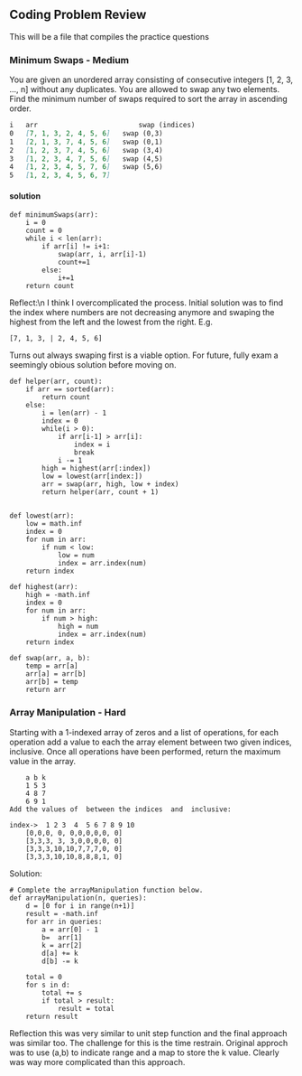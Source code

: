 ## Coding Problem Review

This will be a file that compiles the practice questions

### Minimum Swaps - Medium
You are given an unordered array consisting of consecutive integers  [1, 2, 3, ..., n] without any duplicates. You are allowed to swap any two elements. Find the minimum number of swaps required to sort the array in ascending order.
```markdown
i   arr                         swap (indices)
0   [7, 1, 3, 2, 4, 5, 6]   swap (0,3)
1   [2, 1, 3, 7, 4, 5, 6]   swap (0,1)
2   [1, 2, 3, 7, 4, 5, 6]   swap (3,4)
3   [1, 2, 3, 4, 7, 5, 6]   swap (4,5)
4   [1, 2, 3, 4, 5, 7, 6]   swap (5,6)
5   [1, 2, 3, 4, 5, 6, 7]
```
#### solution
```
def minimumSwaps(arr):
    i = 0
    count = 0
    while i < len(arr):
        if arr[i] != i+1:
            swap(arr, i, arr[i]-1)
            count+=1
        else:
            i+=1        
    return count  
```
Reflect:\n
I think I overcomplicated the process. Initial solution was to find the index where numbers are not decreasing anymore and swaping the highest from the left and the lowest from the right. E.g.
```
[7, 1, 3, | 2, 4, 5, 6]
```
Turns out always swaping first is a viable option. For future, fully exam a seemingly obious solution before moving on.
```
def helper(arr, count):
    if arr == sorted(arr):
        return count
    else:
        i = len(arr) - 1
        index = 0
        while(i > 0):
            if arr[i-1] > arr[i]:
                index = i
                break
            i -= 1
        high = highest(arr[:index])
        low = lowest(arr[index:])
        arr = swap(arr, high, low + index)
        return helper(arr, count + 1)
        
        
def lowest(arr):
    low = math.inf
    index = 0
    for num in arr:
        if num < low:
            low = num
            index = arr.index(num)
    return index

def highest(arr):
    high = -math.inf
    index = 0
    for num in arr:
        if num > high:
            high = num
            index = arr.index(num)
    return index
                
def swap(arr, a, b):
    temp = arr[a]
    arr[a] = arr[b]
    arr[b] = temp
    return arr
```

### Array Manipulation - Hard

Starting with a 1-indexed array of zeros and a list of operations, for each operation add a value to each the array element between two given indices, inclusive. Once all operations have been performed, return the maximum value in the array.

```
    a b k
    1 5 3
    4 8 7
    6 9 1
Add the values of  between the indices  and  inclusive:

index->	 1 2 3  4  5 6 7 8 9 10
	[0,0,0, 0, 0,0,0,0,0, 0]
	[3,3,3, 3, 3,0,0,0,0, 0]
	[3,3,3,10,10,7,7,7,0, 0]
	[3,3,3,10,10,8,8,8,1, 0]
```

Solution:
```
# Complete the arrayManipulation function below.
def arrayManipulation(n, queries):
    d = [0 for i in range(n+1)]
    result = -math.inf
    for arr in queries:
        a = arr[0] - 1
        b=  arr[1]
        k = arr[2]
        d[a] += k
        d[b] -= k
    
    total = 0
    for s in d:
        total += s
        if total > result:
            result = total 
    return result
```
Reflection
this was very similar to unit step function and the final approach was similar too. The challenge for this is the time restrain. Original approch was to use (a,b) to indicate range and a map to store the k value. Clearly was way more complicated than this approach.